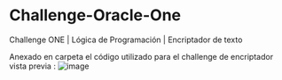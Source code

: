 # Challenge-Oracle-One
Challenge ONE | Lógica de Programación | Encriptador de texto

Anexado en carpeta el código utilizado para el challenge de encriptador
vista previa :
![image](https://github.com/Jersonwm/Challenge-Oracle-One/assets/9126710/6b2d1e65-6d04-46e2-9552-1251c07f7f5e)
